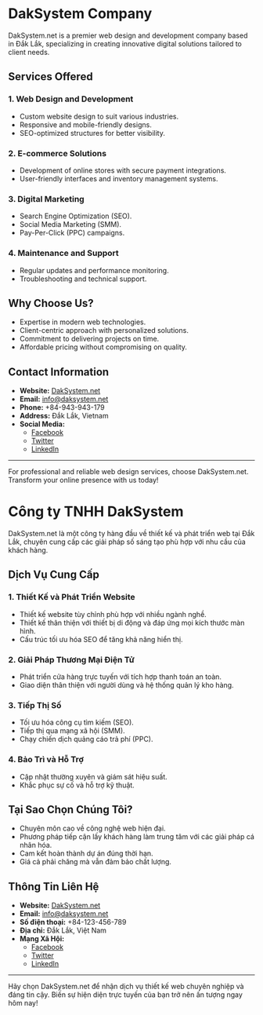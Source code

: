 # DakSystem Company

DakSystem.net is a premier web design and development company based in Đắk Lắk, specializing in creating innovative digital solutions tailored to client needs.

## Services Offered

### 1. **Web Design and Development**
- Custom website design to suit various industries.
- Responsive and mobile-friendly designs.
- SEO-optimized structures for better visibility.

### 2. **E-commerce Solutions**
- Development of online stores with secure payment integrations.
- User-friendly interfaces and inventory management systems.

### 3. **Digital Marketing**
- Search Engine Optimization (SEO).
- Social Media Marketing (SMM).
- Pay-Per-Click (PPC) campaigns.

### 4. **Maintenance and Support**
- Regular updates and performance monitoring.
- Troubleshooting and technical support.

## Why Choose Us?

- Expertise in modern web technologies.
- Client-centric approach with personalized solutions.
- Commitment to delivering projects on time.
- Affordable pricing without compromising on quality.

## Contact Information

- **Website:** [DakSystem.net](http://daksystem.net)
- **Email:** info@daksystem.net
- **Phone:** +84-943-943-179
- **Address:** Đắk Lắk, Vietnam
- **Social Media:**
  - [Facebook](https://facebook.com/daksystem)
  - [Twitter](https://twitter.com/daksystem)
  - [LinkedIn](https://linkedin.com/company/daksystem)

---

For professional and reliable web design services, choose DakSystem.net. Transform your online presence with us today!

# Công ty TNHH DakSystem

DakSystem.net là một công ty hàng đầu về thiết kế và phát triển web tại Đắk Lắk, chuyên cung cấp các giải pháp số sáng tạo phù hợp với nhu cầu của khách hàng.

## Dịch Vụ Cung Cấp

### 1. **Thiết Kế và Phát Triển Website**
- Thiết kế website tùy chỉnh phù hợp với nhiều ngành nghề.
- Thiết kế thân thiện với thiết bị di động và đáp ứng mọi kích thước màn hình.
- Cấu trúc tối ưu hóa SEO để tăng khả năng hiển thị.

### 2. **Giải Pháp Thương Mại Điện Tử**
- Phát triển cửa hàng trực tuyến với tích hợp thanh toán an toàn.
- Giao diện thân thiện với người dùng và hệ thống quản lý kho hàng.

### 3. **Tiếp Thị Số**
- Tối ưu hóa công cụ tìm kiếm (SEO).
- Tiếp thị qua mạng xã hội (SMM).
- Chạy chiến dịch quảng cáo trả phí (PPC).

### 4. **Bảo Trì và Hỗ Trợ**
- Cập nhật thường xuyên và giám sát hiệu suất.
- Khắc phục sự cố và hỗ trợ kỹ thuật.

## Tại Sao Chọn Chúng Tôi?

- Chuyên môn cao về công nghệ web hiện đại.
- Phương pháp tiếp cận lấy khách hàng làm trung tâm với các giải pháp cá nhân hóa.
- Cam kết hoàn thành dự án đúng thời hạn.
- Giá cả phải chăng mà vẫn đảm bảo chất lượng.

## Thông Tin Liên Hệ

- **Website:** [DakSystem.net](http://daksystem.net)
- **Email:** info@daksystem.net
- **Số điện thoại:** +84-123-456-789
- **Địa chỉ:** Đắk Lắk, Việt Nam
- **Mạng Xã Hội:**
  - [Facebook](https://facebook.com/daksystem)
  - [Twitter](https://twitter.com/daksystem)
  - [LinkedIn](https://linkedin.com/company/daksystem)

---

Hãy chọn DakSystem.net để nhận dịch vụ thiết kế web chuyên nghiệp và đáng tin cậy. Biến sự hiện diện trực tuyến của bạn trở nên ấn tượng ngay hôm nay!

